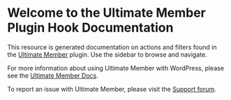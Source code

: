 # Welcome to the Ultimate Member Plugin Hook Documentation

This resource is generated documentation on actions and filters found in the [Ultimate Member](https://wordpress.org/plugins/ultimate-member/) plugin. Use the sidebar to browse and navigate.

For more information about using Ultimate Member with WordPress, please see the [Ultimate Member Docs](https://docs.ultimatemember.com/).

To report an issue with Ultimate Member, please visit the [Support forum](https://wordpress.org/support/plugin/ultimate-member/).

